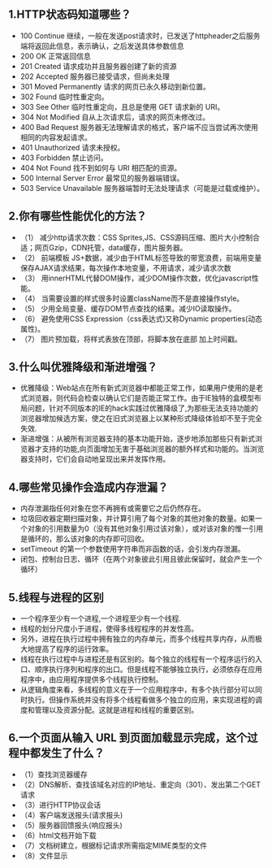 ## 1.HTTP状态码知道哪些？
* 100  Continue  继续，一般在发送post请求时，已发送了httpheader之后服务端将返回此信息，表示确认，之后发送具体参数信息
* 200  OK   正常返回信息
* 201  Created  请求成功并且服务器创建了新的资源
* 202  Accepted  服务器已接受请求，但尚未处理
* 301  Moved Permanently  请求的网页已永久移动到新位置。
* 302 Found  临时性重定向。
* 303 See Other  临时性重定向，且总是使用 GET 请求新的 URI。
* 304  Not Modified  自从上次请求后，请求的网页未修改过。
* 400 Bad Request  服务器无法理解请求的格式，客户端不应当尝试再次使用相同的内容发起请求。
* 401 Unauthorized  请求未授权。
* 403 Forbidden  禁止访问。
* 404 Not Found  找不到如何与 URI 相匹配的资源。
* 500 Internal Server Error  最常见的服务器端错误。
* 503 Service Unavailable 服务器端暂时无法处理请求（可能是过载或维护）。

## 2.你有哪些性能优化的方法？
* （1） 减少http请求次数：CSS Sprites,JS、CSS源码压缩、图片大小控制合适；网页Gzip，CDN托管，data缓存，图片服务器。
* （2） 前端模板 JS+数据，减少由于HTML标签导致的带宽浪费，前端用变量保存AJAX请求结果，每次操作本地变量，不用请求，减少请求次数
* （3） 用innerHTML代替DOM操作，减少DOM操作次数，优化javascript性能。
* （4） 当需要设置的样式很多时设置className而不是直接操作style。
* （5） 少用全局变量、缓存DOM节点查找的结果。减少IO读取操作。
* （6） 避免使用CSS Expression（css表达式)又称Dynamic properties(动态属性)。
* （7） 图片预加载，将样式表放在顶部，将脚本放在底部  加上时间戳。

## 3.什么叫优雅降级和渐进增强？
* 优雅降级：Web站点在所有新式浏览器中都能正常工作，如果用户使用的是老式浏览器，则代码会检查以确认它们是否能正常工作。由于IE独特的盒模型布局问题，针对不同版本的IE的hack实践过优雅降级了,为那些无法支持功能的浏览器增加候选方案，使之在旧式浏览器上以某种形式降级体验却不至于完全失效.
* 渐进增强：从被所有浏览器支持的基本功能开始，逐步地添加那些只有新式浏览器才支持的功能,向页面增加无害于基础浏览器的额外样式和功能的。当浏览器支持时，它们会自动地呈现出来并发挥作用。

## 4.哪些常见操作会造成内存泄漏？
* 内存泄漏指任何对象在您不再拥有或需要它之后仍然存在。
* 垃圾回收器定期扫描对象，并计算引用了每个对象的其他对象的数量。如果一个对象的引用数量为0（没有其他对象引用过该对象），或对该对象的惟一引用是循环的，那么该对象的内存即可回收。
* setTimeout 的第一个参数使用字符串而非函数的话，会引发内存泄漏。
* 闭包、控制台日志、循环（在两个对象彼此引用且彼此保留时，就会产生一个循环）

## 5.线程与进程的区别
* 一个程序至少有一个进程,一个进程至少有一个线程. 
* 线程的划分尺度小于进程，使得多线程程序的并发性高。 
* 另外，进程在执行过程中拥有独立的内存单元，而多个线程共享内存，从而极大地提高了程序的运行效率。 
* 线程在执行过程中与进程还是有区别的。每个独立的线程有一个程序运行的入口、顺序执行序列和程序的出口。但是线程不能够独立执行，必须依存在应用程序中，由应用程序提供多个线程执行控制。 
* 从逻辑角度来看，多线程的意义在于一个应用程序中，有多个执行部分可以同时执行。但操作系统并没有将多个线程看做多个独立的应用，来实现进程的调度和管理以及资源分配。这就是进程和线程的重要区别。

## 6.一个页面从输入 URL 到页面加载显示完成，这个过程中都发生了什么？
* （1）查找浏览器缓存
* （2）DNS解析、查找该域名对应的IP地址、重定向（301）、发出第二个GET请求
* （3）进行HTTP协议会话
* （4）客户端发送报头(请求报头)
* （5）服务器回馈报头(响应报头)
* （6）html文档开始下载
* （7）文档树建立，根据标记请求所需指定MIME类型的文件
* （8）文件显示